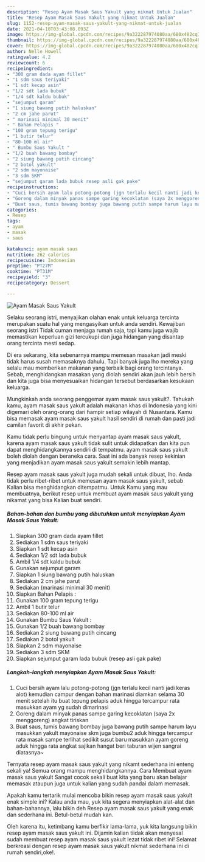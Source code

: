 ```yaml
---
description: "Resep Ayam Masak Saus Yakult yang nikmat Untuk Jualan"
title: "Resep Ayam Masak Saus Yakult yang nikmat Untuk Jualan"
slug: 1152-resep-ayam-masak-saus-yakult-yang-nikmat-untuk-jualan
date: 2021-04-10T03:43:08.093Z
image: https://img-global.cpcdn.com/recipes/9a322287974080aa/680x482cq70/ayam-masak-saus-yakult-foto-resep-utama.jpg
thumbnail: https://img-global.cpcdn.com/recipes/9a322287974080aa/680x482cq70/ayam-masak-saus-yakult-foto-resep-utama.jpg
cover: https://img-global.cpcdn.com/recipes/9a322287974080aa/680x482cq70/ayam-masak-saus-yakult-foto-resep-utama.jpg
author: Nelle Howell
ratingvalue: 4.2
reviewcount: 6
recipeingredient:
- "300 gram dada ayam fillet"
- "1 sdm saus teriyaki"
- "1 sdt kecap asin"
- "1/2 sdt lada bubuk"
- "1/4 sdt kaldu bubuk"
- "sejumput garam"
- "1 siung bawang putih haluskan"
- "2 cm jahe parut"
- " marinasi minimal 30 menit"
- " Bahan Pelapis "
- "100 gram tepung terigu"
- "1 butir telur"
- "80-100 ml air"
- " Bumbu Saus Yakult "
- "1/2 buah bawang bombay"
- "2 siung bawang putih cincang"
- "2 botol yakult"
- "2 sdm mayonaise"
- "3 sdm SKM"
- "sejumput garam lada bubuk resep asli gak pake"
recipeinstructions:
- "Cuci bersih ayam lalu potong-potong (jgn terlalu kecil nanti jadi keras alot) kemudian campur dengan bahan marinasi diamkan selama 30 menit setelah itu buat tepung pelapis aduk hingga tercampur rata masukkan ayam yg sudah dimarinasi"
- "Goreng dalam minyak panas sampe garing kecoklatan (saya 2x menggoreng) angkat tiriskan"
- "Buat saus, tumis bawang bombay juga bawang putih sampe harum layu masukkan yakult mayonaise skm juga bumbu2 aduk hingga tercampur rata masak sampe terlihat sedikit susut baru masukkan ayam goreng aduk hingga rata angkat sajikan hangat beri taburan wijen sangrai diatasnya~"
categories:
- Resep
tags:
- ayam
- masak
- saus

katakunci: ayam masak saus 
nutrition: 262 calories
recipecuisine: Indonesian
preptime: "PT27M"
cooktime: "PT31M"
recipeyield: "3"
recipecategory: Dessert

---
```



![Ayam Masak Saus Yakult](https://img-global.cpcdn.com/recipes/9a322287974080aa/680x482cq70/ayam-masak-saus-yakult-foto-resep-utama.jpg)

Selaku seorang istri, menyajikan olahan enak untuk keluarga tercinta merupakan suatu hal yang mengasyikan untuk anda sendiri. Kewajiban seorang istri Tidak cuman menjaga rumah saja, tapi kamu juga wajib memastikan keperluan gizi tercukupi dan juga hidangan yang disantap orang tercinta mesti sedap.

Di era  sekarang, kita sebenarnya mampu memesan masakan jadi meski tidak harus susah memasaknya dahulu. Tapi banyak juga lho mereka yang selalu mau memberikan makanan yang terbaik bagi orang tercintanya. Sebab, menghidangkan masakan yang diolah sendiri akan jauh lebih bersih dan kita juga bisa menyesuaikan hidangan tersebut berdasarkan kesukaan keluarga. 



Mungkinkah anda seorang penggemar ayam masak saus yakult?. Tahukah kamu, ayam masak saus yakult adalah makanan khas di Indonesia yang kini digemari oleh orang-orang dari hampir setiap wilayah di Nusantara. Kamu bisa memasak ayam masak saus yakult hasil sendiri di rumah dan pasti jadi camilan favorit di akhir pekan.

Kamu tidak perlu bingung untuk menyantap ayam masak saus yakult, karena ayam masak saus yakult tidak sulit untuk didapatkan dan kita pun dapat menghidangkannya sendiri di tempatmu. ayam masak saus yakult boleh diolah dengan beraneka cara. Saat ini ada banyak resep kekinian yang menjadikan ayam masak saus yakult semakin lebih mantap.

Resep ayam masak saus yakult juga mudah sekali untuk dibuat, lho. Anda tidak perlu ribet-ribet untuk memesan ayam masak saus yakult, sebab Kalian bisa menghidangkan ditempatmu. Untuk Kamu yang mau membuatnya, berikut resep untuk membuat ayam masak saus yakult yang nikamat yang bisa Kalian buat sendiri.

<!--inarticleads1-->

##### Bahan-bahan dan bumbu yang dibutuhkan untuk menyiapkan Ayam Masak Saus Yakult:

1. Siapkan 300 gram dada ayam fillet
1. Sediakan 1 sdm saus teriyaki
1. Siapkan 1 sdt kecap asin
1. Sediakan 1/2 sdt lada bubuk
1. Ambil 1/4 sdt kaldu bubuk
1. Gunakan sejumput garam
1. Siapkan 1 siung bawang putih haluskan
1. Sediakan 2 cm jahe parut
1. Sediakan  (marinasi minimal 30 menit)
1. Siapkan  Bahan Pelapis :
1. Gunakan 100 gram tepung terigu
1. Ambil 1 butir telur
1. Sediakan 80-100 ml air
1. Gunakan  Bumbu Saus Yakult :
1. Gunakan 1/2 buah bawang bombay
1. Sediakan 2 siung bawang putih cincang
1. Sediakan 2 botol yakult
1. Siapkan 2 sdm mayonaise
1. Sediakan 3 sdm SKM
1. Siapkan sejumput garam lada bubuk (resep asli gak pake)




<!--inarticleads2-->

##### Langkah-langkah menyiapkan Ayam Masak Saus Yakult:

1. Cuci bersih ayam lalu potong-potong (jgn terlalu kecil nanti jadi keras alot) kemudian campur dengan bahan marinasi diamkan selama 30 menit setelah itu buat tepung pelapis aduk hingga tercampur rata masukkan ayam yg sudah dimarinasi
1. Goreng dalam minyak panas sampe garing kecoklatan (saya 2x menggoreng) angkat tiriskan
1. Buat saus, tumis bawang bombay juga bawang putih sampe harum layu masukkan yakult mayonaise skm juga bumbu2 aduk hingga tercampur rata masak sampe terlihat sedikit susut baru masukkan ayam goreng aduk hingga rata angkat sajikan hangat beri taburan wijen sangrai diatasnya~




Ternyata resep ayam masak saus yakult yang nikamt sederhana ini enteng sekali ya! Semua orang mampu menghidangkannya. Cara Membuat ayam masak saus yakult Sangat cocok sekali buat kita yang baru akan belajar memasak ataupun juga untuk kalian yang sudah pandai dalam memasak.

Apakah kamu tertarik mulai mencoba bikin resep ayam masak saus yakult enak simple ini? Kalau anda mau, yuk kita segera menyiapkan alat-alat dan bahan-bahannya, lalu bikin deh Resep ayam masak saus yakult yang enak dan sederhana ini. Betul-betul mudah kan. 

Oleh karena itu, ketimbang kamu berfikir lama-lama, yuk kita langsung bikin resep ayam masak saus yakult ini. Dijamin kalian tiidak akan menyesal sudah membuat resep ayam masak saus yakult lezat tidak ribet ini! Selamat berkreasi dengan resep ayam masak saus yakult nikmat sederhana ini di rumah sendiri,oke!.

